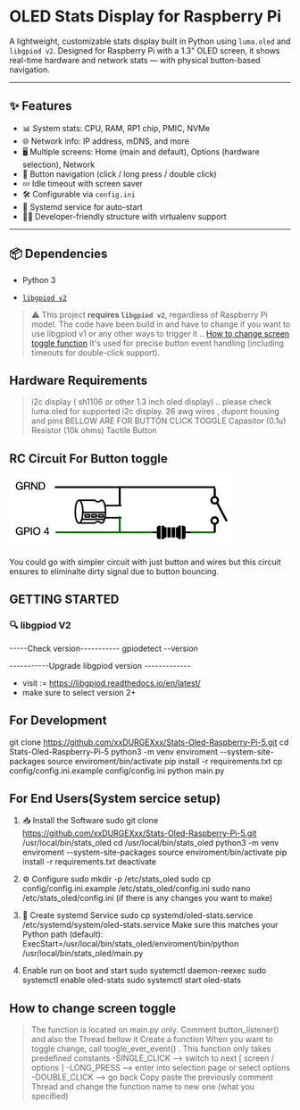 # OLED Stats Display for Raspberry Pi

A lightweight, customizable stats display built in Python using `luma.oled` and `libgpiod v2`. Designed for Raspberry Pi with a 1.3" OLED screen, it shows real-time hardware and network stats — with physical button-based navigation.

---

## ✨ Features

- 📊 System stats: CPU, RAM, RP1 chip, PMIC, NVMe
- 🌐 Network info: IP address, mDNS, and more
- 🖥️ Multiple screens: Home (main and default), Options (hardware selection), Network
- 🔘 Button navigation (click / long press / double click)
- 💤 Idle timeout with screen saver
- 🛠️ Configurable via `config.ini`
- 🔄 Systemd service for auto-start
- 👨‍💻 Developer-friendly structure with virtualenv support

---

## 📦 Dependencies

- Python 3

- [`libgpiod v2`](https://git.kernel.org/pub/scm/libs/libgpiod/libgpiod.git)
> ⚠️ This project **requires `libgpiod v2`**, regardless of Raspberry Pi model. 
> The code have been build in and have to change if you want to use libgpiod v1 or any other ways to trigger it .. [How to change screen toggle function](#How-to-change-screen-toggle)
> It's used for precise button event handling (including timeouts for double-click support).

## Hardware Requirements
> i2c display ( sh1106 or other 1.3 inch oled display) .. please check luma.oled for supported i2c display.
> 26 awg wires , dupont housing and pins
> BELLOW ARE FOR BUTTON CLICK TOGGLE
> Capasitor (0.1u)
> Resistor (10k ohms)
> Tactile Button 


## RC Circuit For Button toggle
<img src="images/rc_circuit.png" width="400px">

You could go with simpler circuit with just button and wires but this circuit ensures to eliminalte dirty signal due to button bouncing.





## GETTING STARTED

### 🔍 libgpiod V2

-----Check version-----------
gpiodetect --version

-----------Upgrade libgpiod version -------------
- visit := https://libgpiod.readthedocs.io/en/latest/
- make sure to select version 2+


## For Development

git clone https://github.com/xxDURGEXxx/Stats-Oled-Raspberry-Pi-5.git
cd Stats-Oled-Raspberry-Pi-5
python3 -m venv enviroment --system-site-packages
source enviroment/bin/activate
pip install -r requirements.txt
cp config/config.ini.example config/config.ini
python main.py



## For End Users(System sercice setup)

1. 📥 Install the Software
sudo git clone https://github.com/xxDURGEXxx/Stats-Oled-Raspberry-Pi-5.git /usr/local/bin/stats_oled
cd /usr/local/bin/stats_oled
python3 -m venv enviroment --system-site-packages
source enviroment/bin/activate
pip install -r requirements.txt
deactivate

2. ⚙️ Configure
sudo mkdir -p /etc/stats_oled
sudo cp config/config.ini.example /etc/stats_oled/config.ini
sudo nano /etc/stats_oled/config.ini  (if there is any changes you want to make)

3. 🔁 Create systemd Service
sudo cp systemd/oled-stats.service /etc/systemd/system/oled-stats.service
Make sure this matches your Python path (default):
ExecStart=/usr/local/bin/stats_oled/enviroment/bin/python /usr/local/bin/stats_oled/main.py

4.  Enable run on boot and start
sudo systemctl daemon-reexec
sudo systemctl enable oled-stats
sudo systemctl start oled-stats




## How to change screen toggle
> The function is located on main.py only.
> Comment button_listener() and also the Thread bellow it 
> Create a function
> When you want to toggle change, call toogle_ever_event() . This function only takes predefined constants
>  -SINGLE_CLICK  --> switch to next [ screen / options ]
>  -LONG_PRESS  --> enter into selection page or select options
>  -DOUBLE_CLICK --> go back
> Copy paste the previously comment Thread and change the function name to new one (what you specified)